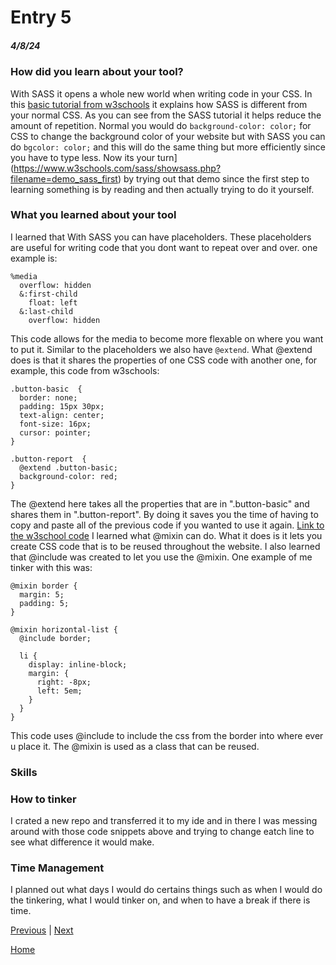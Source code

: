 # Entry 5
##### 4/8/24

### How did you learn about your tool?
With SASS it opens a whole new world when writing code in your CSS. In this [basic tutorial from w3schools](https://www.w3schools.com/sass/) it explains how SASS is different from your normal CSS. As you can see from the SASS tutorial it helps reduce the amount of repetition. Normal you would do `background-color: color;` for CSS to change the background color of your website but with SASS you can do `bgcolor: color;` and this will do the same thing but more efficiently since you have to type less. Now its your turn](https://www.w3schools.com/sass/showsass.php?filename=demo_sass_first) by trying out that demo since the first step to learning something is by reading and then actually trying to do it yourself. 

### What you learned about your tool
I learned that With SASS you can have placeholders. These placeholders are useful for writing code that you dont want to repeat over and over. one example is:
```
%media
  overflow: hidden
  &:first-child
    float: left
  &:last-child
    overflow: hidden
```
This code allows for the media to become more flexable on where you want to put it.
Similar to the placeholders we also have `@extend`.
What @extend does is that it shares the properties of one CSS code with another one, for example, this code from w3schools:
```
.button-basic  {
  border: none;
  padding: 15px 30px;
  text-align: center;
  font-size: 16px;
  cursor: pointer;
}

.button-report  {
  @extend .button-basic;
  background-color: red;
}
```
The @extend here takes all the properties that are in ".button-basic" and shares them in ".button-report". By doing it saves you the time of having to copy and paste all of the previous code if you wanted to use it again. [Link to the w3school code](https://www.w3schools.com/sass/sass_extend.php) 
I learned what @mixin can do. What it does is it lets you create CSS code that is to be reused throughout the website. I also learned that @include was created to let you use the @mixin. One example of me tinker with this was:
```
@mixin border {
  margin: 5;
  padding: 5;
}

@mixin horizontal-list {
  @include border;

  li {
    display: inline-block;
    margin: {
      right: -8px;
      left: 5em;
    }
  }
}
```
This code uses @include to include the css from the border into where ever u place it. The @mixin is used as a class that can be reused. 

### Skills

### How to tinker
I crated a new repo and transferred it to my ide and in there I was messing around with those code snippets above and trying to change eatch line to see what difference it would make. 

### Time Management 
I planned out what days I would do certains things such as when I would do the tinkering, what I would tinker on, and when to have a break if there is time.

[Previous](entry04.md) | [Next](entry06.md)

[Home](../README.md)
